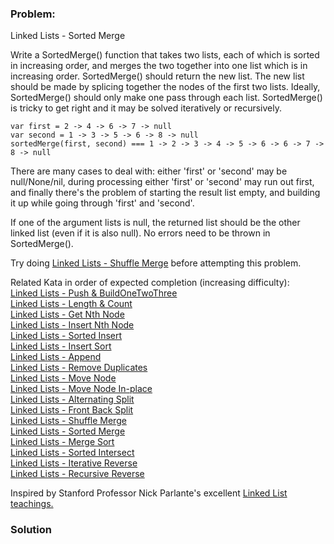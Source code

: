 ### Problem:
<p>Linked Lists - Sorted Merge</p>
<p>Write a SortedMerge() function that takes two lists, each of which is sorted in increasing order, and merges the two together into one list which is in increasing order. SortedMerge() should return the new list. The new list should be made by splicing together the nodes of the first two lists. Ideally, SortedMerge() should only make one pass through each list. SortedMerge() is tricky to get right and it may be solved iteratively or recursively.</p>
<pre><code class="language-javascript"><span class="hljs-keyword">var</span> first = <span class="hljs-number">2</span> -&gt; <span class="hljs-number">4</span> -&gt; <span class="hljs-number">6</span> -&gt; <span class="hljs-number">7</span> -&gt; <span class="hljs-literal">null</span>
<span class="hljs-keyword">var</span> second = <span class="hljs-number">1</span> -&gt; <span class="hljs-number">3</span> -&gt; <span class="hljs-number">5</span> -&gt; <span class="hljs-number">6</span> -&gt; <span class="hljs-number">8</span> -&gt; <span class="hljs-literal">null</span>
sortedMerge(first, second) === <span class="hljs-number">1</span> -&gt; <span class="hljs-number">2</span> -&gt; <span class="hljs-number">3</span> -&gt; <span class="hljs-number">4</span> -&gt; <span class="hljs-number">5</span> -&gt; <span class="hljs-number">6</span> -&gt; <span class="hljs-number">6</span> -&gt; <span class="hljs-number">7</span> -&gt; <span class="hljs-number">8</span> -&gt; <span class="hljs-literal">null</span></code></pre>
<p>There are many cases to deal with: either &apos;first&apos; or &apos;second&apos; may be null/None/nil, during processing either &apos;first&apos; or &apos;second&apos; may run out first, and finally there&apos;s the problem of starting the result list empty, and building it up while going through &apos;first&apos; and &apos;second&apos;.</p>
<p>If one of the argument lists is null, the returned list should be the other linked list (even if it is also null). No errors need to be thrown in SortedMerge().</p>
<p>Try doing <a href="http://www.codewars.com/kata/linked-lists-shuffle-merge" target="_blank">Linked Lists - Shuffle Merge</a> before attempting this problem.</p>
<p>Related Kata in order of expected completion (increasing difficulty):<br>
 <a href="http://www.codewars.com/kata/linked-lists-push-and-buildonetwothree" target="_blank">Linked Lists - Push &amp; BuildOneTwoThree</a><br>
 <a href="http://www.codewars.com/kata/linked-lists-length-and-count" target="_blank">Linked Lists - Length &amp; Count</a><br>
 <a href="http://www.codewars.com/kata/linked-lists-get-nth-node" target="_blank">Linked Lists - Get Nth Node</a><br>
<a href="http://www.codewars.com/kata/linked-lists-insert-nth-node" target="_blank">Linked Lists - Insert Nth Node</a><br>
<a href="http://www.codewars.com/kata/linked-lists-sorted-insert" target="_blank">Linked Lists - Sorted Insert</a><br>
<a href="http://www.codewars.com/kata/linked-lists-insert-sort" target="_blank">Linked Lists - Insert Sort</a><br>
<a href="http://www.codewars.com/kata/linked-lists-append" target="_blank">Linked Lists - Append</a><br>
<a href="http://www.codewars.com/kata/linked-lists-remove-duplicates" target="_blank">Linked Lists - Remove Duplicates</a><br>
<a href="http://www.codewars.com/kata/linked-lists-move-node" target="_blank">Linked Lists - Move Node</a><br>
<a href="http://www.codewars.com/kata/linked-lists-move-node-in-place" target="_blank">Linked Lists - Move Node In-place</a><br>
<a href="http://www.codewars.com/kata/linked-lists-alternating-split" target="_blank">Linked Lists - Alternating Split</a><br>
<a href="http://www.codewars.com/kata/linked-lists-front-back-split" target="_blank">Linked Lists - Front Back Split</a><br>
<a href="http://www.codewars.com/kata/linked-lists-shuffle-merge" target="_blank">Linked Lists - Shuffle Merge</a><br>
<a href="http://www.codewars.com/kata/linked-lists-sorted-merge" target="_blank">Linked Lists - Sorted Merge</a><br>
<a href="http://www.codewars.com/kata/linked-lists-merge-sort" target="_blank">Linked Lists - Merge Sort</a><br>
<a href="http://www.codewars.com/kata/linked-lists-sorted-intersect" target="_blank">Linked Lists - Sorted Intersect</a><br>
<a href="http://www.codewars.com/kata/linked-lists-iterative-reverse" target="_blank">Linked Lists - Iterative Reverse</a><br>
<a href="http://www.codewars.com/kata/linked-lists-recursive-reverse" target="_blank">Linked Lists - Recursive Reverse</a><br></p>
<p>Inspired by Stanford Professor Nick Parlante&apos;s excellent <a href="http://cslibrary.stanford.edu/103/LinkedListBasics.pdf" target="_blank">Linked List teachings.</a></p>

### Solution